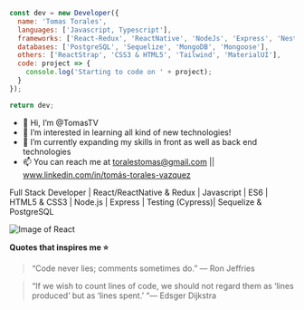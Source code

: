 <!-- ![Image of me](https://media-exp3.licdn.com/dms/image/C4E03AQFA7FgeWNWzzw/profile-displayphoto-shrink_200_200/0/1599219900106?e=1629331200&v=beta&t=lHn-Vl97_a2pAnQ0258aXZGJFfrg9Zr7lq6mzq0Vl_I) -->

``` javascript 
const dev = new Developer({
  name: 'Tomas Torales',
  languages: ['Javascript, Typescript'],
  frameworks: ['React-Redux', 'ReactNative', 'NodeJs', 'Express', 'NestJs', 'NextJs'],
  databases: ['PostgreSQL', 'Sequelize', 'MongoDB', 'Mongoose'],
  others: ['ReactStrap', 'CSS3 & HTML5', 'Tailwind', 'MaterialUI'],
  code: project => {
    console.log('Starting to code on ' + project);
  }
});

return dev;
```

- 👋 Hi, I’m @TomasTV
- 👀 I’m interested in learning all kind of new technologies!
- 🌱 I’m currently expanding my skills in front as well as back end technologies
- 📫 You can reach me at toralestomas@gmail.com || www.linkedin.com/in/tomás-torales-vazquez

Full Stack Developer | React/ReactNative & Redux | Javascript | ES6 | HTML5 & CSS3 | Node.js | Express | Testing (Cypress)| Sequelize & PostgreSQL

![Image of React](https://www.pragma.com.co/hubfs/h_react.jpg)

**Quotes that inspires me ⭐**

> “Code never lies; comments sometimes do.” 
> — Ron Jeffries

> “If we wish to count lines of code, we should not regard them as ‘lines produced’ but as ‘lines spent.’ 
> “— Edsger Dijkstra
<!---
TomasTV/TomasTV is a ✨ special ✨ repository because its `README.md` (this file) appears on your GitHub profile.
You can click the Preview link to take a look at your changes.
--->
